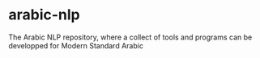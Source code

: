 # arabic-nlp
The Arabic NLP repository, where a collect of tools and programs can be developped for Modern Standard Arabic
